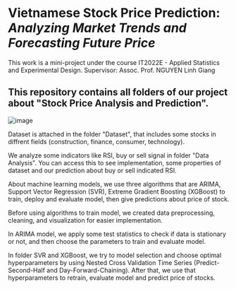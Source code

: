 **Vietnamese Stock Price Prediction: *Analyzing Market Trends and Forecasting Future Price***
============
This work is a mini-project under the course IT2022E - Applied Statistics and Experimental Design.
Supervisor: Assoc. Prof. NGUYEN Linh Giang

This repository contains all folders of our project about "Stock Price Analysis and Prediction".
---

![image](https://github.com/tttruong0812/Capstone-Project-ML/assets/95478230/eb5cb261-5759-4937-a9a5-cff1cba66229)


Dataset is attached in the folder "Dataset", that includes some stocks in diffrent fields (construction, finance, consumer, technology).

We analyze some indicators like RSI, buy or sell signal in folder "Data Analysis". You can access this to see implementation, some properties of dataset and our prediction about buy or sell  indicated RSI.

About machine learning models, we use three algorithms that are ARIMA, Support Vector Regression (SVR), Extreme Gradient Boosting (XGBoost) to train, deploy and evaluate model, then give predictions about price of stock.

Before using algorithms to train model, we created data preprocessing, cleaning, and visualization for easier implementation.

In ARIMA model, we apply some test statistics to check if data is stationary or not, and then choose the parameters to train and evaluate model.

In folder SVR and XGBoost, we try to  model selection and choose optimal hyperparameters by using Nested Cross Validation Time Series (Predict-Second-Half and Day-Forward-Chaining). After that, we use that hyperparameters to retrain, evaluate model and predict price of stocks.
